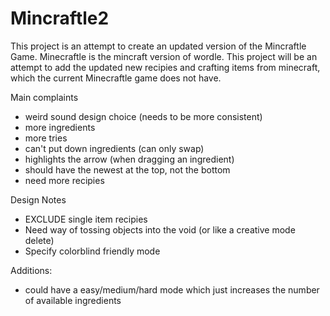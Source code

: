 # Mincraftle2

This project is an attempt to create an updated version of the Mincraftle Game. Minecraftle is the mincraft version of wordle. This project will be an attempt to add the updated new recipies and crafting items from minecraft, which the current Minecraftle game does not have.

Main complaints
- weird sound design choice (needs to be more consistent)
- more ingredients
- more tries
- can't put down ingredients (can only swap)
- highlights the arrow (when dragging an ingredient)
- should have the newest at the top, not the bottom
- need more recipies

Design Notes
- EXCLUDE single item recipies
- Need way of tossing objects into the void (or like a creative mode delete)
- Specify colorblind friendly mode

Additions: 
- could have a easy/medium/hard mode which just increases the number of available ingredients